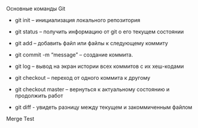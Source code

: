 Основные команды Git
+ git init – инициализация локального репозитория
+ git status – получить информацию от git о его текущем состоянии
+ git add – добавить файл или файлы к следующему коммиту
+ git commit -m “message” – создание коммита.
+ git log – вывод на экран истории всех коммитов с их хеш-кодами
+ git checkout – переход от одного коммита к другому

 + git checkout master – вернуться к актуальному состоянию и продолжить работ
 
+ git diff  - увидеть разницу между текущем и закоммиченным файлом

Merge Test